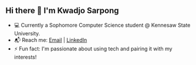## Hi there 👋 I'm Kwadjo Sarpong

- 💻 Currently a Sophomore Computer Science student @ Kennesaw State University.
- 📬 Reach me: [Email](mailto:kwadjosarpong@gmail.com) | [LinkedIn](https://www.linkedin.com/in/kwadjo-sarpong/) 
- ⚡ Fun fact: I'm passionate about using tech and pairing it with my interests!

<!--
**kwadjosarpong/kwadjosarpong** is a ✨ _special_ ✨ repository because its `README.md` (this file) appears on your GitHub profile.

Here are some ideas to get you started:

- 🔭 I’m currently working on ...
- 🌱 I’m currently learning ...
- 👯 I’m looking to collaborate on ...
- 🤔 I’m looking for help with ...
- 💬 Ask me about ...
- 📫 How to reach me: ...
- 😄 Pronouns: ...
- ⚡ Fun fact: ...
-->
